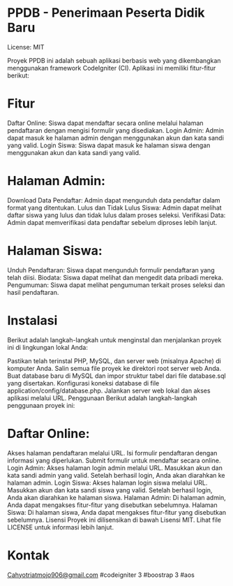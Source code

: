 # PPDB - Penerimaan Peserta Didik Baru
License: MIT

Proyek PPDB ini adalah sebuah aplikasi berbasis web yang dikembangkan menggunakan framework CodeIgniter (CI). Aplikasi ini memiliki fitur-fitur berikut:

# Fitur
Daftar Online: Siswa dapat mendaftar secara online melalui halaman pendaftaran dengan mengisi formulir yang disediakan.
Login Admin: Admin dapat masuk ke halaman admin dengan menggunakan akun dan kata sandi yang valid.
Login Siswa: Siswa dapat masuk ke halaman siswa dengan menggunakan akun dan kata sandi yang valid.
# Halaman Admin:
Download Data Pendaftar: Admin dapat mengunduh data pendaftar dalam format yang ditentukan.
Lulus dan Tidak Lulus Siswa: Admin dapat melihat daftar siswa yang lulus dan tidak lulus dalam proses seleksi.
Verifikasi Data: Admin dapat memverifikasi data pendaftar sebelum diproses lebih lanjut.
# Halaman Siswa:
Unduh Pendaftaran: Siswa dapat mengunduh formulir pendaftaran yang telah diisi.
Biodata: Siswa dapat melihat dan mengedit data pribadi mereka.
Pengumuman: Siswa dapat melihat pengumuman terkait proses seleksi dan hasil pendaftaran.
# Instalasi
Berikut adalah langkah-langkah untuk menginstal dan menjalankan proyek ini di lingkungan lokal Anda:

Pastikan telah terinstal PHP, MySQL, dan server web (misalnya Apache) di komputer Anda.
Salin semua file proyek ke direktori root server web Anda.
Buat database baru di MySQL dan impor struktur tabel dari file database.sql yang disertakan.
Konfigurasi koneksi database di file application/config/database.php.
Jalankan server web lokal dan akses aplikasi melalui URL.
Penggunaan
Berikut adalah langkah-langkah penggunaan proyek ini:

# Daftar Online:
Akses halaman pendaftaran melalui URL.
Isi formulir pendaftaran dengan informasi yang diperlukan.
Submit formulir untuk mendaftar secara online.
Login Admin:
Akses halaman login admin melalui URL.
Masukkan akun dan kata sandi admin yang valid.
Setelah berhasil login, Anda akan diarahkan ke halaman admin.
Login Siswa:
Akses halaman login siswa melalui URL.
Masukkan akun dan kata sandi siswa yang valid.
Setelah berhasil login, Anda akan diarahkan ke halaman siswa.
Halaman Admin:
Di halaman admin, Anda dapat mengakses fitur-fitur yang disebutkan sebelumnya.
Halaman Siswa:
Di halaman siswa, Anda dapat mengakses fitur-fitur yang disebutkan sebelumnya.
Lisensi
Proyek ini dilisensikan di bawah Lisensi MIT. Lihat file LICENSE untuk informasi lebih lanjut.

# Kontak
Cahyotriatmojo906@gmail.com
#codeigniter 3
#boostrap 3
#aos
